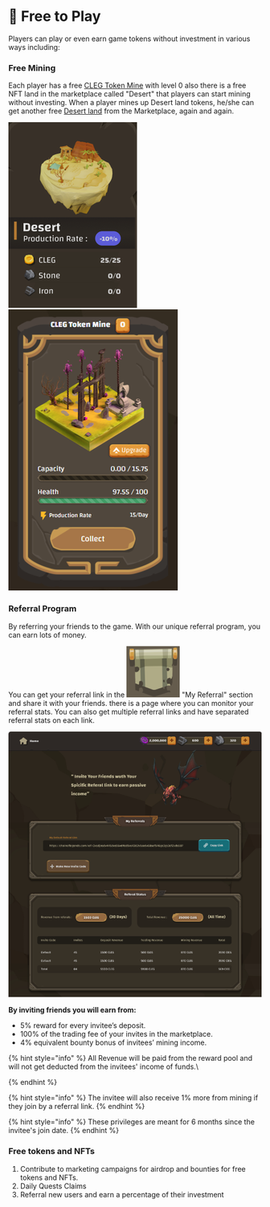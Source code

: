 # 🤑 Free to Play

Players can play or even earn game tokens without investment in various ways including:

### Free Mining

Each player has a free [CLEG Token Mine](guides/buildings.md#cleg-token-mine) with level 0 also there is a free NFT land in the marketplace called "Desert" that players can start mining without investing. When a player mines up Desert land tokens, he/she can get another free [Desert land](guides/lands.md) from the Marketplace, again and again.

<img src=".gitbook/assets/image (5) (1).png" alt="" data-size="original"> ![](<.gitbook/assets/image (8).png>)

### Referral Program

By referring your friends to the game. With our unique referral program, you can earn lots of money.

You can get your referral link in the <img src=".gitbook/assets/image (4) (1).png" alt="" data-size="line"> "My Referral" section and share it with your friends. there is a page where you can monitor your referral stats. You can also get multiple referral links and have separated referral stats on each link.&#x20;

![My Referrals Page](<.gitbook/assets/image (3) (2).png>)

**By inviting friends you will earn from:**

* 5% reward for every invitee’s deposit.
* 100% of the trading fee of your invites in the marketplace.
* 4% equivalent bounty bonus of invitees’ mining income.

{% hint style="info" %}
All Revenue will be paid from the reward pool and will not get deducted from the invitees' income of funds.\

{% endhint %}

{% hint style="info" %}
The invitee will also receive 1% more from mining if they join by a referral link.
{% endhint %}

{% hint style="info" %}
These privileges are meant for 6 months since the invitee's join date.
{% endhint %}

### Free tokens and NFTs

1. Contribute to marketing campaigns for airdrop and bounties for free tokens and NFTs.
2. Daily Quests Claims
3. Referral new users and earn a percentage of their investment
